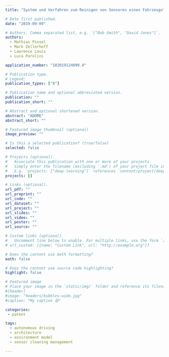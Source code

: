 ```yaml
---
title: "System und Verfahren zum Reinigen von Sensoren eines Fahrzeugs"

# Date first published.
date: "2019-09-09"

# Authors. Comma separated list, e.g. `["Bob Smith", "David Jones"]`.
authors:
  - Mathias Pinsel
  - Mark Zellerhoff
  - Lawrence Louis
  - Luca Parolini

application_number: "102019124099.9"

# Publication type.
# Legend:
publication_types: ["8"]

# Publication name and optional abbreviated version.
publication: ""
publication_short: ""

# Abstract and optional shortened version.
abstract: "ADDME"
abstract_short: ""

# Featured image thumbnail (optional)
image_preview: ""

# Is this a selected publication? (true/false)
selected: false

# Projects (optional).
#   Associate this publication with one or more of your projects.
#   Simply enter the filename (excluding '.md') of your project file in `content/project/`.
#   E.g. `projects: ["deep-learning"]` references `content/project/deep-learning.md`.
projects: []

# Links (optional).
url_pdf: ""
url_preprint: ""
url_code: ""
url_dataset: ""
url_project: ""
url_slides: ""
url_video: ""
url_poster: ""
url_source: ""

# Custom links (optional).
#   Uncomment line below to enable. For multiple links, use the form `[{...}, {...}, {...}]`.
# url_custom: [{name: "Custom Link", url: "http://example.org"}]

# Does the content use math formatting?
math: false

# Does the content use source code highlighting?
highlight: false

# Featured image
# Place your image in the `static/img/` folder and reference its filename below, e.g. `image: "example.jpg"`.
#[header]
#image: "headers/bubbles-wide.jpg"
#caption: "My caption 😄"

categories:
 - patent

tags:
  - autonomous driving
  - architecture
  - environment model
  - sensor cleaning management

---
```

